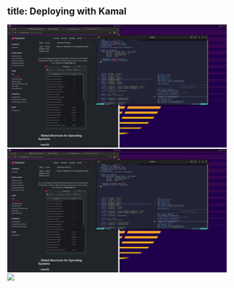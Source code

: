 title: Deploying with Kamal
----
![](./app/assets/images/desktop-with-flameshot.png)
![](/app/assets/images/desktop-with-flameshot.png)
![](https://danbradbury.net/app/assets/images/desktop-with-flameshot.png)
